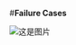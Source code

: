 #**Failure Cases**

![这是图片](https://anonymous.4open.science/r/DFDGPT-8E5C/imgs/failure-cases.png "Magic Gardens")
